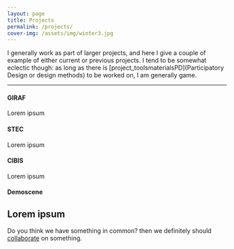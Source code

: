 ```yaml
---
layout: page
title: Projects
permalink: /projects/
cover-img: /assets/img/winter3.jpg
---
```

I generally work as part of larger projects, and here I give a couple of example of either current or previous projects. I tend to be somewhat eclectic though: as long as there is [project_toolsmaterialsPD](Participatory Design or design methods) to be worked on, I am generally game.

---------
#### GIRAF
Lorem ipsum

#### STEC
Lorem ipsum

#### CIBIS
Lorem ipsum

#### Demoscene
Lorem ipsum
---------

Do you think we have something in common? then we definitely should [collaborate](../collaborate) on something.